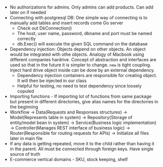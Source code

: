 * No authorizations for admins. Only admins can add products. Can add later on if needed
* Connecting with postgresql DB: One simple way of connecting is to manually add tables and insert records come Go server
  * Check out DbConnection()
  * The host, user name, password, dbname and port must be named correctly
  * db.Exec() will execute the given SQL command on the database
*  Dependency injection: Objects depend on other objects. An object would be integrated with othe objects. Analogy of Macbook using different companies hardrive. Concept of abstraction and interfaces are used so that in the future it is simpler to change. `new` is tight coupling. Inject hard drive object inside can be done by an external dependency.
   *  Dependency injection containers are responsible for creating object. It will then be injected in our class
   *  Helpful for testing, no need to test dependency since loosely copuled
*  Importing functions - If importing lot of functions from same package but present in different directories, give alias names for the directories in the beginning
* Workflow -> Data(Requests and Responses structures) -> Model(Represents table in system) -> Repository(Storage of entity/model bean in system) -> Service(Business logic implementation) -> Controller(Manages REST interface of business logic) -> Router(Responsible for routing requests for APIs) -> Initialize all files later in main file
* If any data is getting repeated, move it to the child rather than having it in the parent. All must be connected through foreign keys. Have single source of truth
* E-commerce vertical domains - SKU, stock keeping, shelf